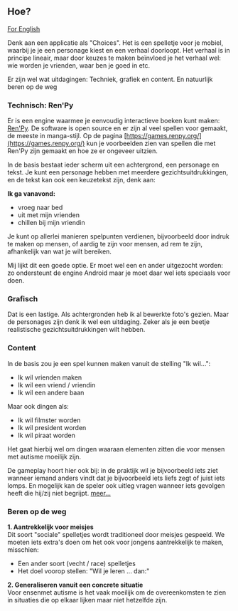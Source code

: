 
## Hoe?

[For English](https://github.com/TinekeFrineke/PeopleSkills/docs/HOW_en)

Denk aan een applicatie als "Choices". Het is een spelletje voor je mobiel, waarbij je je een personage kiest en een verhaal doorloopt.
Het verhaal is in principe lineair, maar door keuzes te maken beïnvloed je het verhaal wel:
wie worden je vrienden, waar ben je goed in etc.

Er zijn wel wat uitdagingen: Techniek, grafiek en content. En natuurlijk beren op de weg

### Technisch: Ren'Py
Er is een engine waarmee je eenvoudig interactieve boeken kunt maken:
[Ren'Py](http://www.renpy.org). De software is open source en er zijn al veel spellen voor gemaakt, de meeste in manga-stijl. Op de pagina
[https://games.renpy.org/](https://games.renpy.org/) kun je voorbeelden zien van spellen die met Ren'Py zijn gemaakt en hoe ze er ongeveer uitzien.

In de basis bestaat ieder scherm uit een achtergrond, een personage en tekst. Je kunt een personage hebben met meerdere gezichtsuitdrukkingen,
en de tekst kan ook een keuzetekst zijn, denk aan:

__Ik ga vanavond:__
* vroeg naar bed
* uit met mijn vrienden
* chillen bij mijn vriendin

Je kunt op allerlei manieren spelpunten verdienen, bijvoorbeeld door indruk te maken op mensen, of aardig te zijn voor mensen,
ad rem te zijn, afhankelijk van wat je wilt bereiken.

Mij lijkt dit een goede optie. Er moet wel een en ander uitgezocht worden:
zo ondersteunt de engine Android maar je moet daar wel iets speciaals voor doen.

### Grafisch
Dat is een lastige. Als achtergronden heb ik al bewerkte foto's gezien. Maar de personages zijn denk ik wel een uitdaging.
Zeker als je een beetje realistische gezichtsuitdrukkingen wilt hebben.

### Content
In de basis zou je een spel kunnen maken vanuit de stelling "Ik wil...":
* Ik wil vrienden maken
* Ik wil een vriend / vriendin
* Ik wil een andere baan

Maar ook dingen als:
* Ik wil filmster worden
* Ik wil president worden
* Ik wil piraat worden

Het gaat hierbij wel om dingen waaraan elementen zitten die voor mensen met autisme moeilijk zijn.

De gameplay hoort hier ook bij: in de praktijk wil je bijvoorbeeld iets ziet wanneer iemand anders vindt dat je bijvoorbeeld iets liefs zegt
of juist iets lomps. En mogelijk kan de speler ook uitleg vragen wanneer iets gevolgen heeft die hij/zij niet begrijpt.
[meer...](https://github.com/TinekeFrineke/PeopleSkills/docs/CONTENT_nl)

### Beren op de weg
__1. Aantrekkelijk voor meisjes__  
Dit soort "sociale" spelletjes wordt traditioneel door meisjes gespeeld. We moeten iets extra's doen om het ook voor jongens aantrekkelijk te maken, misschien:
- Een ander soort (vecht / race) spelletjes
- Het doel voorop stellen: "Wil je leren ...  dan:"

__2. Generaliseren vanuit een concrete situatie__  
Voor ensenmet autisme is het vaak moeilijk om de overeenkomsten te zien in situaties die op elkaar lijken maar niet hetzelfde zijn.
